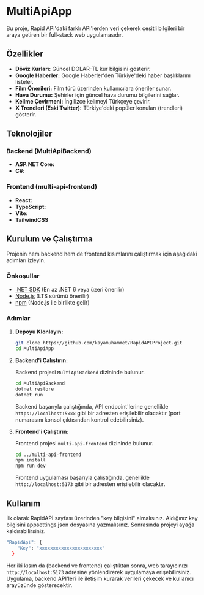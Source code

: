 
# MultiApiApp

Bu proje, Rapid API'daki farklı API'lerden veri çekerek çeşitli bilgileri bir araya getiren bir full-stack web uygulamasıdır.

## Özellikler

*   **Döviz Kurları:** Güncel DOLAR-TL kur bilgisini gösterir.
*   **Google Haberler:** Google Haberler'den Türkiye'deki haber başlıklarını listeler.
*   **Film Önerileri:** Film türü üzerinden kullanıcılara öneriler sunar.
*   **Hava Durumu:** Şehirler için güncel hava durumu bilgilerini sağlar.
*   **Kelime Çevirmeni:** İngilizce kelimeyi Türkçeye çevirir.
*   **X Trendleri (Eski Twitter):** Türkiye'deki popüler konuları (trendleri) gösterir.

## Teknolojiler

### Backend (MultiApiBackend)

*   **ASP.NET Core:** 
*   **C#:** 

### Frontend (multi-api-frontend)

*   **React:** 
*   **TypeScript:** 
*   **Vite:** 
*   **TailwindCSS**


## Kurulum ve Çalıştırma

Projenin hem backend hem de frontend kısımlarını çalıştırmak için aşağıdaki adımları izleyin.

### Önkoşullar

*   [.NET SDK](https://dotnet.microsoft.com/download) (En az .NET 6 veya üzeri önerilir)
*   [Node.js](https://nodejs.org/en/download/) (LTS sürümü önerilir)
*   [npm](https://www.npmjs.com/get-npm) (Node.js ile birlikte gelir)

### Adımlar

1.  **Depoyu Klonlayın:**

    ```bash
    git clone https://github.com/kayamuhammet/RapidAPIProject.git
    cd MultiApiApp
    ```

2.  **Backend'i Çalıştırın:**

    Backend projesi `MultiApiBackend` dizininde bulunur.

    ```bash
    cd MultiApiBackend
    dotnet restore
    dotnet run
    ```
    Backend başarıyla çalıştığında, API endpoint'lerine genellikle `https://localhost:5xxx` gibi bir adresten erişilebilir olacaktır (port numarasını konsol çıktısından kontrol edebilirsiniz).

3.  **Frontend'i Çalıştırın:**

    Frontend projesi `multi-api-frontend` dizininde bulunur.

    ```bash
    cd ../multi-api-frontend
    npm install
    npm run dev
    ```
    Frontend uygulaması başarıyla çalıştığında, genellikle `http://localhost:5173` gibi bir adresten erişilebilir olacaktır.

## Kullanım

İlk olarak RapidAPİ sayfası üzerinden "key bilgisini" almalısınız. Aldığınız key bilgisini appsettings.json dosyasına yazmalısınız. Sonrasında projeyi ayağa kaldırabilirsiniz.

```bash
"RapidApi": {
    "Key": "xxxxxxxxxxxxxxxxxxxxxxx"
  }
```
Her iki kısım da (backend ve frontend) çalıştıktan sonra, web tarayıcınızı `http://localhost:5173` adresine yönlendirerek uygulamaya erişebilirsiniz. Uygulama, backend API'leri ile iletişim kurarak verileri çekecek ve kullanıcı arayüzünde gösterecektir. 